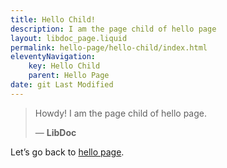 ```yaml
---
title: Hello Child!
description: I am the page child of hello page
layout: libdoc_page.liquid
permalink: hello-page/hello-child/index.html
eleventyNavigation:
    key: Hello Child
    parent: Hello Page
date: git Last Modified
---
```

> Howdy! I am the page child of hello page.
> 
> ― **LibDoc**

Let’s go back to [hello page](/hello-page.md "Go back to hello page").